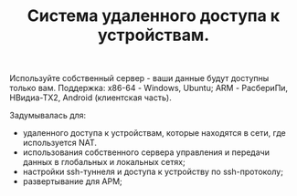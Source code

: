 <h1 align="center">
  Система удаленного доступа к устройствам.
</h1>

<br>

Используйте собственный сервер - ваши данные будут доступны только вам.
Поддержка: х86-64 - Windows, Ubuntu; ARM - РасбериПи, НВидиа-ТХ2, Android (клиентская часть).

Задумывалась для:
- удаленного доступа к устройствам, которые находятся в сети, где используется NAT.
- использования собственного сервера управления и передачи данных в глобальных и локальных сетях;
- настройки ssh-туннеля и доступа к устройству по ssh-протоколу;
- развертывание для АРМ;

